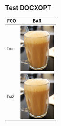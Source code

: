 ## Test DOCXOPT

| FOO | BAR |
|---|---|
| foo | ![](samples/teh_tarik.png) |
| baz | ![](samples/teh_tarik.png) |
